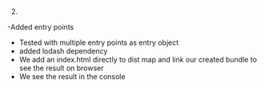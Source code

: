   2. 
   -Added entry points 
   - Tested with multiple entry points as entry object 
   - added lodash dependency
   - We add an index.html directly to dist map  and link our created bundle to see the result on browser
   - We see the result in the console
